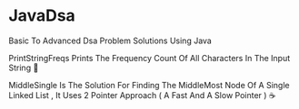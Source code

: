 # JavaDsa
Basic To Advanced Dsa Problem Solutions Using Java

PrintStringFreqs Prints The Frequency Count Of All Characters In The Input String 🥣


MiddleSingle Is The Solution For Finding The MiddleMost Node Of A Single Linked List , It Uses 2 Pointer Approach ( A Fast And A Slow Pointer )   :coffee:
